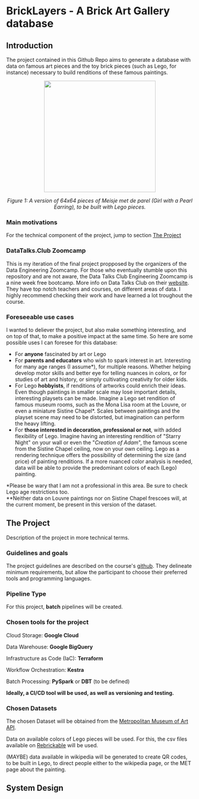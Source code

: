 # BrickLayers - A Brick Art Gallery database


## Introduction

The project contained in this Github Repo aims to generate a database with data on famous art pieces and the toy brick pieces (such as Lego, for instance) necessary to build renditions of these famous paintings.

<div align="center">
  <img src="https://github.com/user-attachments/assets/6b190051-292d-4d28-a58e-06b7d79fea2b" width="300" />
  <p><em>Figure 1: A version of 64x64 pieces of Meisje met de parel (Girl with a Pearl Earring), to be built with Lego pieces.</em></p>
</div>

### Main motivations

For the technical component of the project, jump to section [The Project](https://github.com/)

### DataTalks.Club Zoomcamp
This is my iteration of the final project propposed by the organizers of the Data Engineering Zoomcamp.
For those who eventually stumble upon this repository and are not aware, the Data Talks Club Engineering Zoomcamp is a nine week free bootcamp. More info on Data Talks Club on their [website](https://datatalks.club/). They have top notch teachers and courses, on different areas of data. I highly recommend checking their work and have learned a lot troughout the course.

### Foreseeable use cases

I wanted to deliever the project, but also make something interesting, and on top of that, to make a positive impact at the same time. So here are some possible uses I can foresee for this database:

- For **anyone** fascinated by art or Lego
- For **parents and educators** who wish to spark interest in art. Interesting for many age ranges (I assume*), for multiple reasons. Whether helping develop motor skills and better eye for telling nuances in colors, or for studies of art and history, or simply cultivating creativity for older kids. 
- For Lego **hobbyists**, if renditions of artworks could enrich their ideas. Even though paintings in smaller scale may lose important details, interesting playsets can be made. Imagine a Lego set rendition of famous museum rooms, such as the Mona Lisa room at the Louvre, or even a miniature Sistine Chapel*. Scales between paintings and the playset scene may need to be distorted, but imagination can perform the heavy lifting.
- For **those interested in decoration, professional or not**, with added flexibility of Lego. Imagine having an interesting rendition of "Starry Night" on your wall or even the "*Creation of Adam*", the famous scene from the Sistine Chapel ceiling, now on your own ceiling. Lego as a rendering technique offers the possibility of determining the size (and price) of painting renditions. If a more nuanced color analysis is needed, data will be able to provide the predominant colors of each (Lego) painting.

*Please be wary that I am not a professional in this area. Be sure to check Lego age restrictions too.  
**Neither data on Louvre paintings nor on Sistine Chapel frescoes will, at the current moment, be present in this version of the dataset. 

## The Project

Description of the project in more technical terms.

### Guidelines and goals

The project guidelines are described on the course's [github](https://github.com/DataTalksClub/data-engineering-zoomcamp/tree/main/projects). They delineate minimum requirements, but allow the participant to choose their preferred tools and programming languages. 

### Pipeline Type

For this project, **batch** pipelines will be created.

### Chosen tools for the project

Cloud Storage: **Google Cloud**

Data Warehouse: **Google BigQuery**

Infrastructure as Code (IaC): **Terraform**

Workflow Orchestration: **Kestra**

Batch Processing: **PySpark** or **DBT** (to be defined)

**Ideally, a CI/CD tool will be used, as well as versioning and testing.**

### Chosen Datasets

The chosen Dataset will be obtained from the [Metropolitan Museum of Art API](https://metmuseum.github.io/).

Data on available colors of Lego pieces will be used. For this, the csv files available on [Rebrickable](https://rebrickable.com/downloads/) will be used.

(MAYBE) data available in wikipedia will be generated to create QR codes, to be built in Lego, to direct people either to the wikipedia page, or the MET page about the painting.

## System Design






























